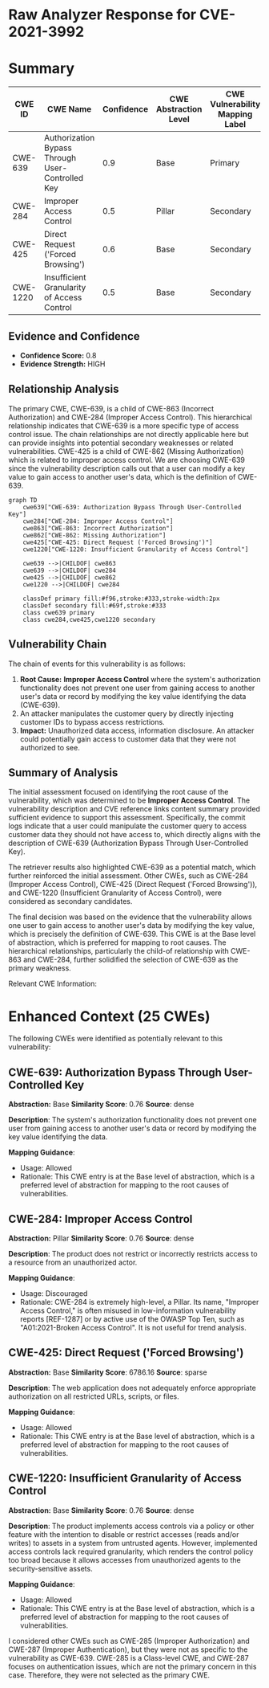 # Raw Analyzer Response for CVE-2021-3992

# Summary
| CWE ID | CWE Name | Confidence | CWE Abstraction Level | CWE Vulnerability Mapping Label | CWE-Vulnerability Mapping Notes |
|---|---|---|---|---|---|
| CWE-639 | Authorization Bypass Through User-Controlled Key | 0.9 | Base | Primary | Allowed |
| CWE-284 | Improper Access Control | 0.5 | Pillar | Secondary | Discouraged |
| CWE-425 | Direct Request ('Forced Browsing') | 0.6 | Base | Secondary | Allowed |
| CWE-1220 | Insufficient Granularity of Access Control | 0.5 | Base | Secondary | Allowed |

## Evidence and Confidence

*   **Confidence Score:** 0.8
*   **Evidence Strength:** HIGH

## Relationship Analysis
The primary CWE, CWE-639, is a child of CWE-863 (Incorrect Authorization) and CWE-284 (Improper Access Control). This hierarchical relationship indicates that CWE-639 is a more specific type of access control issue. The chain relationships are not directly applicable here but can provide insights into potential secondary weaknesses or related vulnerabilities. CWE-425 is a child of CWE-862 (Missing Authorization) which is related to improper access control. We are choosing CWE-639 since the vulnerability description calls out that a user can modify a key value to gain access to another user's data, which is the definition of CWE-639.

```mermaid
graph TD
    cwe639["CWE-639: Authorization Bypass Through User-Controlled Key"]
    cwe284["CWE-284: Improper Access Control"]
    cwe863["CWE-863: Incorrect Authorization"]
    cwe862["CWE-862: Missing Authorization"]
    cwe425["CWE-425: Direct Request ('Forced Browsing')"]
    cwe1220["CWE-1220: Insufficient Granularity of Access Control"]

    cwe639 -->|CHILDOF| cwe863
    cwe639 -->|CHILDOF| cwe284
    cwe425 -->|CHILDOF| cwe862
    cwe1220 -->|CHILDOF| cwe284

    classDef primary fill:#f96,stroke:#333,stroke-width:2px
    classDef secondary fill:#69f,stroke:#333
    class cwe639 primary
    class cwe284,cwe425,cwe1220 secondary
```

## Vulnerability Chain
The chain of events for this vulnerability is as follows:
1.  **Root Cause:** **Improper Access Control** where the system's authorization functionality does not prevent one user from gaining access to another user's data or record by modifying the key value identifying the data (CWE-639).
2.  An attacker manipulates the customer query by directly injecting customer IDs to bypass access restrictions.
3.  **Impact:** Unauthorized data access, information disclosure. An attacker could potentially gain access to customer data that they were not authorized to see.

## Summary of Analysis
The initial assessment focused on identifying the root cause of the vulnerability, which was determined to be **Improper Access Control**. The vulnerability description and CVE reference links content summary provided sufficient evidence to support this assessment. Specifically, the commit logs indicate that a user could manipulate the customer query to access customer data they should not have access to, which directly aligns with the description of CWE-639 (Authorization Bypass Through User-Controlled Key).

The retriever results also highlighted CWE-639 as a potential match, which further reinforced the initial assessment. Other CWEs, such as CWE-284 (Improper Access Control), CWE-425 (Direct Request ('Forced Browsing')), and CWE-1220 (Insufficient Granularity of Access Control), were considered as secondary candidates.

The final decision was based on the evidence that the vulnerability allows one user to gain access to another user's data by modifying the key value, which is precisely the definition of CWE-639. This CWE is at the Base level of abstraction, which is preferred for mapping to root causes. The hierarchical relationships, particularly the child-of relationship with CWE-863 and CWE-284, further solidified the selection of CWE-639 as the primary weakness.

Relevant CWE Information:

# Enhanced Context (25 CWEs)
The following CWEs were identified as potentially relevant to this vulnerability:

## CWE-639: Authorization Bypass Through User-Controlled Key
**Abstraction:** Base
**Similarity Score**: 0.76
**Source**: dense

**Description**:
The system's authorization functionality does not prevent one user from gaining access to another user's data or record by modifying the key value identifying the data.

**Mapping Guidance**:
- Usage: Allowed
- Rationale: This CWE entry is at the Base level of abstraction, which is a preferred level of abstraction for mapping to the root causes of vulnerabilities.

## CWE-284: Improper Access Control
**Abstraction:** Pillar
**Similarity Score**: 0.76
**Source**: dense

**Description**:
The product does not restrict or incorrectly restricts access to a resource from an unauthorized actor.

**Mapping Guidance**:
- Usage: Discouraged
- Rationale: CWE-284 is extremely high-level, a Pillar. Its name, "Improper Access Control," is often misused in low-information vulnerability reports [REF-1287] or by active use of the OWASP Top Ten, such as "A01:2021-Broken Access Control". It is not useful for trend analysis.

## CWE-425: Direct Request ('Forced Browsing')
**Abstraction:** Base
**Similarity Score**: 6786.16
**Source**: sparse

**Description**:
The web application does not adequately enforce appropriate authorization on all restricted URLs, scripts, or files.

**Mapping Guidance**:
- Usage: Allowed
- Rationale: This CWE entry is at the Base level of abstraction, which is a preferred level of abstraction for mapping to the root causes of vulnerabilities.

## CWE-1220: Insufficient Granularity of Access Control
**Abstraction:** Base
**Similarity Score**: 0.76
**Source**: dense

**Description**:
The product implements access controls via a policy or other feature with the intention to disable or restrict accesses (reads and/or writes) to assets in a system from untrusted agents. However, implemented access controls lack required granularity, which renders the control policy too broad because it allows accesses from unauthorized agents to the security-sensitive assets.

**Mapping Guidance**:
- Usage: Allowed
- Rationale: This CWE entry is at the Base level of abstraction, which is a preferred level of abstraction for mapping to the root causes of vulnerabilities.

I considered other CWEs such as CWE-285 (Improper Authorization) and CWE-287 (Improper Authentication), but they were not as specific to the vulnerability as CWE-639. CWE-285 is a Class-level CWE, and CWE-287 focuses on authentication issues, which are not the primary concern in this case. Therefore, they were not selected as the primary CWE.